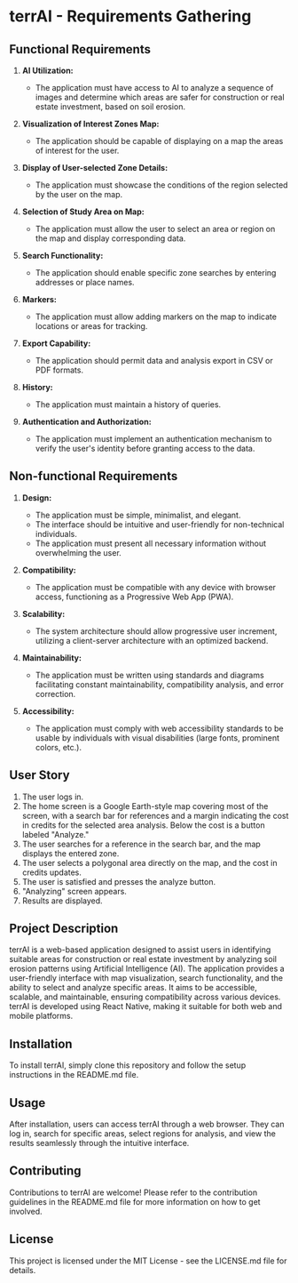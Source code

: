 # terrAI - Requirements Gathering

## Functional Requirements

1. **AI Utilization:**
   - The application must have access to AI to analyze a sequence of images and determine which areas are safer for construction or real estate investment, based on soil erosion.

2. **Visualization of Interest Zones Map:**
   - The application should be capable of displaying on a map the areas of interest for the user.

3. **Display of User-selected Zone Details:**
   - The application must showcase the conditions of the region selected by the user on the map.

4. **Selection of Study Area on Map:**
   - The application must allow the user to select an area or region on the map and display corresponding data.

5. **Search Functionality:**
   - The application should enable specific zone searches by entering addresses or place names.

6. **Markers:**
   - The application must allow adding markers on the map to indicate locations or areas for tracking.

7. **Export Capability:**
   - The application should permit data and analysis export in CSV or PDF formats.

8. **History:**
   - The application must maintain a history of queries.

9. **Authentication and Authorization:**
   - The application must implement an authentication mechanism to verify the user's identity before granting access to the data.

## Non-functional Requirements

1. **Design:**
   - The application must be simple, minimalist, and elegant.
   - The interface should be intuitive and user-friendly for non-technical individuals.
   - The application must present all necessary information without overwhelming the user.

2. **Compatibility:**
   - The application must be compatible with any device with browser access, functioning as a Progressive Web App (PWA).

3. **Scalability:**
   - The system architecture should allow progressive user increment, utilizing a client-server architecture with an optimized backend.

4. **Maintainability:**
   - The application must be written using standards and diagrams facilitating constant maintainability, compatibility analysis, and error correction.

5. **Accessibility:**
   - The application must comply with web accessibility standards to be usable by individuals with visual disabilities (large fonts, prominent colors, etc.).

## User Story

1. The user logs in.
2. The home screen is a Google Earth-style map covering most of the screen, with a search bar for references and a margin indicating the cost in credits for the selected area analysis. Below the cost is a button labeled "Analyze."
3. The user searches for a reference in the search bar, and the map displays the entered zone.
4. The user selects a polygonal area directly on the map, and the cost in credits updates.
5. The user is satisfied and presses the analyze button.
6. "Analyzing" screen appears.
7. Results are displayed.

## Project Description

terrAI is a web-based application designed to assist users in identifying suitable areas for construction or real estate investment by analyzing soil erosion patterns using Artificial Intelligence (AI). The application provides a user-friendly interface with map visualization, search functionality, and the ability to select and analyze specific areas. It aims to be accessible, scalable, and maintainable, ensuring compatibility across various devices. terrAI is developed using React Native, making it suitable for both web and mobile platforms. 

## Installation

To install terrAI, simply clone this repository and follow the setup instructions in the README.md file. 

## Usage

After installation, users can access terrAI through a web browser. They can log in, search for specific areas, select regions for analysis, and view the results seamlessly through the intuitive interface.

## Contributing

Contributions to terrAI are welcome! Please refer to the contribution guidelines in the README.md file for more information on how to get involved.

## License

This project is licensed under the MIT License - see the LICENSE.md file for details.

